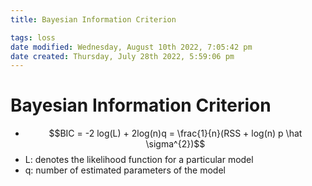 ```yaml
---
title: Bayesian Information Criterion

tags: loss 
date modified: Wednesday, August 10th 2022, 7:05:42 pm
date created: Thursday, July 28th 2022, 5:59:06 pm
---
```


# Bayesian Information Criterion
- $$BIC = -2 log(L) + 2log(n)q = \frac{1}{n}(RSS + log(n) p \hat \sigma^{2})$$
- L: denotes the likelihood function for a particular model
- q: number of estimated parameters of the model

